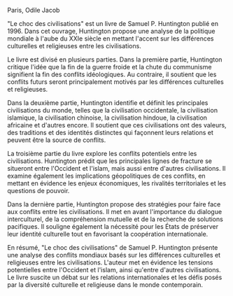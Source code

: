 Paris, Odile Jacob

"Le choc des civilisations" est un livre de Samuel P. Huntington publié en 1996. Dans cet ouvrage, Huntington propose une analyse de la politique mondiale à l'aube du XXIe siècle en mettant l'accent sur les différences culturelles et religieuses entre les civilisations.

Le livre est divisé en plusieurs parties. Dans la première partie, Huntington critique l'idée que la fin de la guerre froide et la chute du communisme signifient la fin des conflits idéologiques. Au contraire, il soutient que les conflits futurs seront principalement motivés par les différences culturelles et religieuses.

Dans la deuxième partie, Huntington identifie et définit les principales civilisations du monde, telles que la civilisation occidentale, la civilisation islamique, la civilisation chinoise, la civilisation hindoue, la civilisation africaine et d'autres encore. Il soutient que ces civilisations ont des valeurs, des traditions et des identités distinctes qui façonnent leurs relations et peuvent être la source de conflits.

La troisième partie du livre explore les conflits potentiels entre les civilisations. Huntington prédit que les principales lignes de fracture se situeront entre l'Occident et l'islam, mais aussi entre d'autres civilisations. Il examine également les implications géopolitiques de ces conflits, en mettant en évidence les enjeux économiques, les rivalités territoriales et les questions de pouvoir.

Dans la dernière partie, Huntington propose des stratégies pour faire face aux conflits entre les civilisations. Il met en avant l'importance du dialogue interculturel, de la compréhension mutuelle et de la recherche de solutions pacifiques. Il souligne également la nécessité pour les États de préserver leur identité culturelle tout en favorisant la coopération internationale.

En résumé, "Le choc des civilisations" de Samuel P. Huntington présente une analyse des conflits mondiaux basés sur les différences culturelles et religieuses entre les civilisations. L'auteur met en évidence les tensions potentielles entre l'Occident et l'islam, ainsi qu'entre d'autres civilisations. Le livre suscite un débat sur les relations internationales et les défis posés par la diversité culturelle et religieuse dans le monde contemporain.